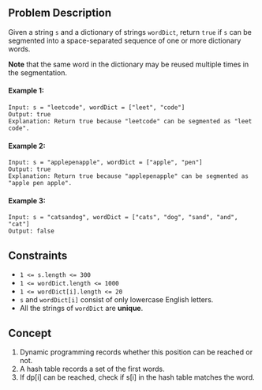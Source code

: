 ## Problem Description

Given a string `s` and a dictionary of strings `wordDict`, return `true` if `s` can be segmented into a space-separated sequence of one or more dictionary words.

**Note** that the same word in the dictionary may be reused multiple times in the segmentation.

#### Example 1:
```plaintext
Input: s = "leetcode", wordDict = ["leet", "code"]
Output: true
Explanation: Return true because "leetcode" can be segmented as "leet code".
```
#### Example 2:
```plaintext
Input: s = "applepenapple", wordDict = ["apple", "pen"]
Output: true
Explanation: Return true because "applepenapple" can be segmented as "apple pen apple".
```
#### Example 3:
```plaintext
Input: s = "catsandog", wordDict = ["cats", "dog", "sand", "and", "cat"]
Output: false
```
## Constraints

- `1 <= s.length <= 300`
- `1 <= wordDict.length <= 1000`
- `1 <= wordDict[i].length <= 20`
- `s` and `wordDict[i]` consist of only lowercase English letters.
- All the strings of `wordDict` are **unique**.

## Concept
1. Dynamic programming records whether this position can be reached or not.
2. A hash table records a set of the first words.
3. If dp[i] can be reached, check if s[i] in the hash table matches the word.
